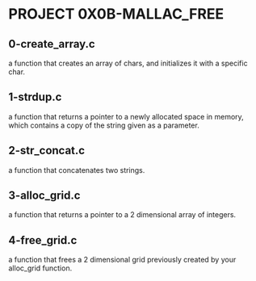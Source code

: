 # PROJECT 0X0B-MALLAC_FREE

## 0-create_array.c
   a function that creates an array of chars, and initializes it with a specific char.

## 1-strdup.c
   a function that returns a pointer to a newly allocated space in memory, which contains a copy of the string given as a parameter.

## 2-str_concat.c
   a function that concatenates two strings.

## 3-alloc_grid.c
   a function that returns a pointer to a 2 dimensional array of integers.

## 4-free_grid.c
   a function that frees a 2 dimensional grid previously created by your alloc_grid function.
   